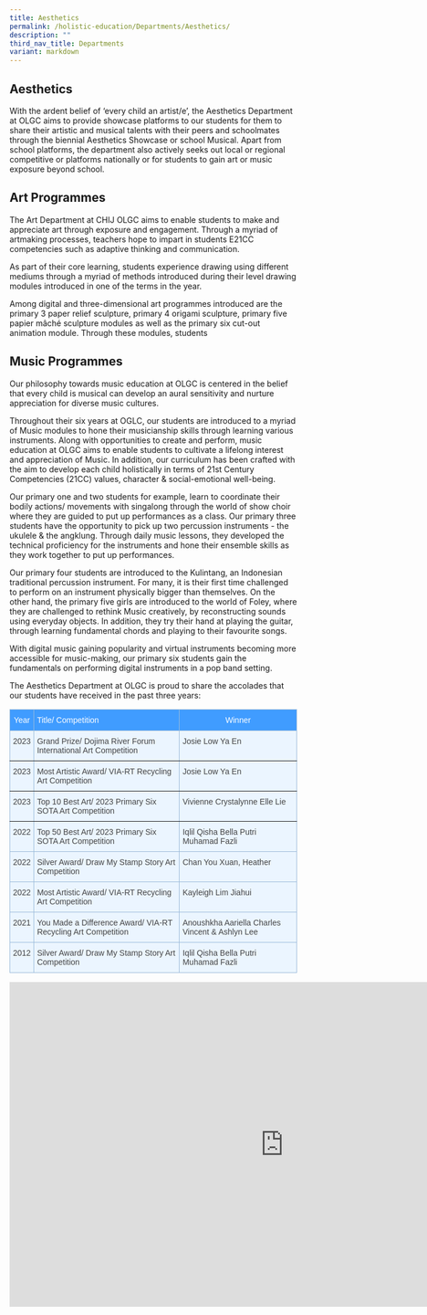 ```yaml
---
title: Aesthetics
permalink: /holistic-education/Departments/Aesthetics/
description: ""
third_nav_title: Departments
variant: markdown
---
```

## Aesthetics

With the ardent belief of ‘every child an artist/e’, the Aesthetics Department at OLGC aims to provide showcase platforms to our students for them to share their artistic and musical talents with their peers and schoolmates through the biennial Aesthetics Showcase or school Musical. Apart from school platforms, the department also actively seeks out local or regional competitive or platforms nationally or for students to gain art or music exposure beyond school.  

## Art Programmes

The Art Department at CHIJ OLGC aims to enable students to make and appreciate art through exposure and engagement. Through a myriad of artmaking processes, teachers hope to impart in students E21CC competencies such as adaptive thinking and communication.  

As part of their core learning, students experience drawing using different mediums through a myriad of methods introduced during their level drawing modules introduced in one of the terms in the year.  

Among digital and three-dimensional art programmes introduced are the primary 3 paper relief sculpture, primary 4 origami sculpture, primary five papier mâché sculpture modules as well as the primary six cut-out animation module. Through these modules, students 

## Music Programmes

Our philosophy towards music education at OLGC is centered in the belief that every child is musical can develop an aural sensitivity and nurture appreciation for diverse music cultures. 

Throughout their six years at OGLC, our students are introduced to a myriad of Music modules to hone their musicianship skills through learning various instruments. Along with opportunities to create and perform, music education at OLGC aims to enable students to cultivate a lifelong interest and appreciation of Music. In addition, our curriculum has been crafted with the aim to develop each child holistically in terms of 21st Century Competencies (21CC) values, character &amp; social-emotional well-being. 

Our primary one and two students for example, learn to coordinate their bodily actions/ movements with singalong through the world of show choir where they are guided to put up performances as a class. Our primary three students have the opportunity to pick up two percussion instruments - the ukulele &amp; the angklung. Through daily music lessons, they developed the technical proficiency for the instruments and hone their ensemble skills as they work together to put up performances. 

Our primary four students are introduced to the Kulintang, an Indonesian traditional percussion instrument. For many, it is their first time challenged to perform on an instrument physically bigger than themselves. On the other hand, the primary five girls are introduced to the world of Foley, where they are challenged to rethink Music creatively, by reconstructing sounds using everyday objects. In addition, they try their hand at playing the guitar, through learning fundamental chords and playing to their favourite songs. 

With digital music gaining popularity and virtual instruments becoming more accessible for music-making, our primary six students gain the fundamentals on performing digital instruments in a pop band setting. 

The Aesthetics Department at OLGC is proud to share the accolades that our students have received in the past three years: 

<style type="text/css">
.tg  {border-collapse:collapse;border-color:#9ABAD9;border-spacing:0;}
.tg td{background-color:#EBF5FF;border-color:#9ABAD9;border-style:solid;border-width:1px;color:#444;
  font-family:Arial, sans-serif;font-size:14px;overflow:hidden;padding:10px 5px;word-break:normal;}
.tg th{background-color:#409cff;border-color:#9ABAD9;border-style:solid;border-width:1px;color:#fff;
  font-family:Arial, sans-serif;font-size:14px;font-weight:normal;overflow:hidden;padding:10px 5px;word-break:normal;}
.tg .tg-c3ow{border-color:inherit;text-align:center;vertical-align:top}
.tg .tg-0pky{border-color:inherit;text-align:left;vertical-align:top}
.tg .tg-0lax{text-align:left;vertical-align:top}
</style>
<table class="tg">
<thead>
  <tr>
    <th class="tg-c3ow">Year</th>
    <th class="tg-0pky">Title/ Competition</th>
    <th class="tg-c3ow">Winner</th>
  </tr>
</thead>
<tbody>
  <tr>
    <td class="tg-0pky">2023</td>
    <td class="tg-0pky">Grand Prize/ Dojima River Forum International Art Competition</td>
    <td class="tg-0pky">Josie Low Ya En</td>
  </tr>
  <tr>
    <td class="tg-0pky">2023</td>
    <td class="tg-0pky">Most Artistic Award/ VIA-RT Recycling Art Competition</td>
    <td class="tg-0pky">Josie Low Ya En</td>
  </tr>
  <tr>
    <td class="tg-0pky">2023</td>
    <td class="tg-0pky">Top 10 Best Art/ 2023 Primary Six SOTA Art Competition</td>
    <td class="tg-0pky">Vivienne Crystalynne Elle Lie</td>
  </tr>
  <tr>
    <td class="tg-0lax">2022</td>
    <td class="tg-0lax">Top 50 Best Art/ 2023 Primary Six SOTA Art Competition</td>
    <td class="tg-0lax">Iqlil Qisha Bella Putri Muhamad Fazli</td>
  </tr>
  <tr>
    <td class="tg-0lax">2022</td>
    <td class="tg-0lax">Silver Award/ Draw My Stamp Story Art Competition</td>
    <td class="tg-0lax">Chan You Xuan, Heather</td>
  </tr>
  <tr>
    <td class="tg-0lax">2022</td>
    <td class="tg-0lax">Most Artistic Award/ VIA-RT Recycling Art Competition</td>
    <td class="tg-0lax">Kayleigh Lim Jiahui</td>
  </tr>
  <tr>
    <td class="tg-0lax">2021</td>
    <td class="tg-0lax">You Made a Difference Award/ VIA-RT Recycling Art Competition</td>
    <td class="tg-0lax">Anoushkha Aariella Charles Vincent &amp; Ashlyn Lee</td>
  </tr>
  <tr>
    <td class="tg-0lax">2012</td>
    <td class="tg-0lax">Silver Award/ Draw My Stamp Story Art Competition</td>
    <td class="tg-0lax">Iqlil Qisha Bella Putri Muhamad Fazli</td>
  </tr>
</tbody>
</table>
    
  
	
<iframe allowfullscreen="true" height="569" width="960" frameborder="0" src="https://docs.google.com/presentation/d/e/2PACX-1vSjHuS0l-0cloo6n0iyO_2YHc2VnO-tzZJ5FLUd3GzaJxoU_BvYFHAs_4wlgOF9ua6oXUOXTwjBmP_X/embed?start=false&amp;loop=false&amp;delayms=3000"></iframe>